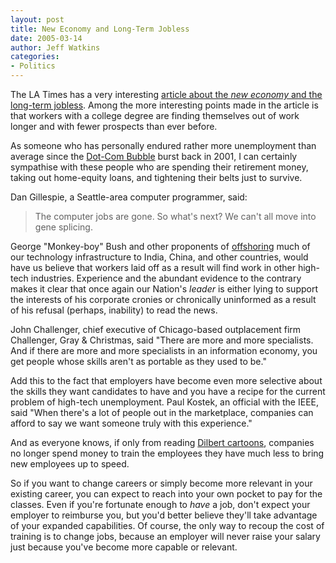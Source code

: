 ```yaml
---
layout: post
title: New Economy and Long-Term Jobless
date: 2005-03-14
author: Jeff Watkins
categories:
- Politics
---
```


The LA Times has a very interesting [article about the *new economy* and the long-term jobless](http://www.latimes.com/business/la-fi-jobless11mar11,0,1083273,print.story). Among the more interesting points made in the article is that workers with a college degree are finding themselves out of work longer and with fewer prospects than ever before.

As someone who has personally endured rather more unemployment than average since the [Dot-Com Bubble][wiki-dot-com] burst back in 2001, I can certainly sympathise with these people who are spending their retirement money, taking out home-equity loans, and tightening their belts just to survive.

Dan Gillespie, a Seattle-area computer programmer, said:

> The computer jobs are gone. So what's next? We can't all move into gene splicing. 

George "Monkey-boy" Bush and other proponents of [offshoring][wiki-offshoring] much of our technology infrastructure to India, China, and other countries, would have us believe that workers laid off as a result will find work in other high-tech industries. Experience and the abundant evidence to the contrary makes it clear that once again our Nation's *leader* is either lying to support the interests of his corporate cronies or chronically uninformed as a result of his refusal (perhaps, inability) to read the news.

John Challenger, chief executive of Chicago-based outplacement firm Challenger, Gray & Christmas, said "There are more and more specialists. And if there are more and more specialists in an information economy, you get people whose skills aren't as portable as they used to be."

Add this to the fact that employers have become even more selective about the skills they want candidates to have and you have a recipe for the current problem of high-tech unemployment. Paul Kostek, an official with the IEEE, said "When there's a lot of people out in the marketplace, companies can afford to say we want someone truly with this experience."

And as everyone knows, if only from reading [Dilbert cartoons](http://www.dilbert.com/), companies no longer spend money to train the employees they have much less to bring new employees up to speed.

So if you want to change careers or simply become more relevant in your existing career, you can expect to reach into your own pocket to pay for the classes. Even if you're fortunate enough to *have* a job, don't expect your employer to reimburse you, but you'd better believe they'll take advantage of your expanded capabilities. Of course, the only way to recoup the cost of training is to change jobs, because an employer will never raise your salary just because you've become more capable or relevant.

[wiki-dot-com]: http://en.wikipedia.org/wiki/Internet_bubble "Wikipedia reference on Dot-com bubble" 
[wiki-offshoring]: http://en.wikipedia.org/wiki/Offshoring "Wikipedia reference on the despicable practise of offshoring"